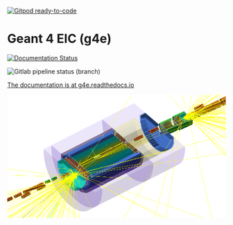 [![Gitpod ready-to-code](https://img.shields.io/badge/Gitpod-ready--to--code-blue?logo=gitpod)](https://gitpod.io/#https://gitlab.com/eic/escalate/g4e)

Geant 4 EIC (g4e)
=================

[![Documentation Status](https://readthedocs.org/projects/g4e/badge/?version=latest)](https://g4e.readthedocs.io/en/latest/?badge=latest)

![Gitlab pipeline status (branch)](https://img.shields.io/gitlab/pipeline/jlab-eic/g4e/master)

[The documentation is at g4e.readthedocs.io](https://g4e.readthedocs.org/)

![JLEIC detector](docs/_images/JLEICgeant4-v1a.png)

